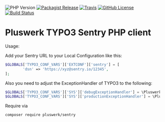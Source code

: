 ![PHP Version](https://img.shields.io/packagist/php-v/pluswerk/sentry.svg?style=flat-square)
[![Packagist Release](https://img.shields.io/packagist/v/pluswerk/sentry.svg)](https://packagist.org/packages/pluswerk/sentry)
[![Travis](https://img.shields.io/travis/pluswerk/sentry.svg?style=flat-square)](https://travis-ci.org/pluswerk/sentry)
[![GitHub License](https://img.shields.io/github/license/pluswerk/sentry.svg?style=flat-square)](https://github.com/pluswerk/sentry/blob/master/LICENSE.txt)
[![Build Status](https://travis-ci.org/pluswerk/sentry.svg?branch=master)](https://travis-ci.org/pluswerk/sentry)

# Pluswerk TYPO3 Sentry PHP client
Usage:

Add your Sentry URL to your Local Configuration like this:

```php
$GLOBALS['TYPO3_CONF_VARS']['EXTCONF']['sentry'] = [
        'dsn' => 'https://xyz@sentry.io/12345',
];
```

Also you need to adjust the ExceptionHandler of TYPO3 to the following:
```php
$GLOBALS['TYPO3_CONF_VARS']['SYS']['debugExceptionHandler'] = \Pluswerk\Sentry\ErrorHandler\DebugExceptionHandler::class;
$GLOBALS['TYPO3_CONF_VARS']['SYS']['productionExceptionHandler'] = \Pluswerk\Sentry\ErrorHandler\ProductionExceptionHandler::class;
```

Require via
```
composer require pluswerk/sentry
```
